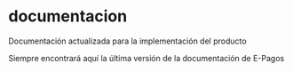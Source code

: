 # documentacion
Documentación actualizada para la implementación del producto

Siempre encontrará aquí la última versión de la documentación de E-Pagos
